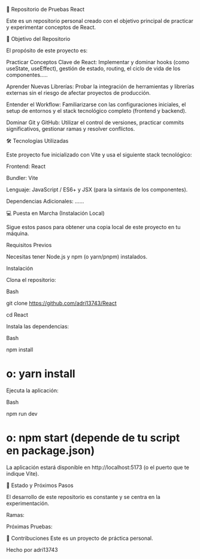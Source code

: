 🚀 Repositorio de Pruebas React 

Este es un repositorio personal creado con el objetivo principal de practicar y experimentar conceptos de React.

🌟 Objetivo del Repositorio

El propósito de este proyecto es:

Practicar Conceptos Clave de React: Implementar y dominar hooks (como useState, useEffect), gestión de estado, routing, el ciclo de vida de los componentes.....

Aprender Nuevas Librerías: Probar la integración de herramientas y librerías externas sin el riesgo de afectar proyectos de producción.

Entender el Workflow: Familiarizarse con las configuraciones iniciales, el setup de entornos y el stack tecnológico completo (frontend y backend).

Dominar Git y GitHub: Utilizar el control de versiones, practicar commits significativos, gestionar ramas y resolver conflictos.

🛠️ Tecnologías Utilizadas

Este proyecto fue inicializado con Vite y usa el siguiente stack tecnológico:

Frontend: React

Bundler: Vite

Lenguaje: JavaScript / ES6+ y JSX (para la sintaxis de los componentes).

Dependencias Adicionales: ......

💻 Puesta en Marcha (Instalación Local)

Sigue estos pasos para obtener una copia local de este proyecto en tu máquina.

Requisitos Previos

Necesitas tener Node.js y npm (o yarn/pnpm) instalados.

Instalación

Clona el repositorio:

Bash

git clone https://github.com/adri13743/React

cd React

Instala las dependencias:

Bash

npm install

# o: yarn install

Ejecuta la aplicación:

Bash

npm run dev

# o: npm start (depende de tu script en package.json)

La aplicación estará disponible en http://localhost:5173 (o el puerto que te indique Vite).

📌 Estado y Próximos Pasos

El desarrollo de este repositorio es constante y se centra en la experimentación.

Ramas: 

Próximas Pruebas:



🤝 Contribuciones
Este es un proyecto de práctica personal.

Hecho por adri13743
